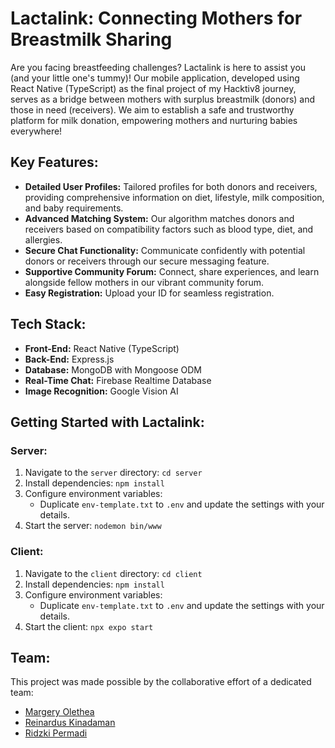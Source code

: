 # Lactalink: Connecting Mothers for Breastmilk Sharing

Are you facing breastfeeding challenges? Lactalink is here to assist you (and your little one's tummy)! Our mobile application, developed using React Native (TypeScript) as the final project of my Hacktiv8 journey, serves as a bridge between mothers with surplus breastmilk (donors) and those in need (receivers). We aim to establish a safe and trustworthy platform for milk donation, empowering mothers and nurturing babies everywhere!

## Key Features:
* **Detailed User Profiles:** Tailored profiles for both donors and receivers, providing comprehensive information on diet, lifestyle, milk composition, and baby requirements.
* **Advanced Matching System:** Our algorithm matches donors and receivers based on compatibility factors such as blood type, diet, and allergies.
* **Secure Chat Functionality:** Communicate confidently with potential donors or receivers through our secure messaging feature.
* **Supportive Community Forum:** Connect, share experiences, and learn alongside fellow mothers in our vibrant community forum.
* **Easy Registration:**  Upload your ID for seamless registration.

## Tech Stack:
* **Front-End:** React Native (TypeScript)
* **Back-End:** Express.js
* **Database:** MongoDB with Mongoose ODM
* **Real-Time Chat:** Firebase Realtime Database
* **Image Recognition:** Google Vision AI

## Getting Started with Lactalink:
### Server:
1. Navigate to the `server` directory: `cd server`
2. Install dependencies: `npm install`
3. Configure environment variables:
    * Duplicate `env-template.txt` to `.env` and update the settings with your details.
4. Start the server: `nodemon bin/www`

### Client:
1. Navigate to the `client` directory: `cd client`
2. Install dependencies: `npm install`
3. Configure environment variables:
    * Duplicate `env-template.txt` to `.env` and update the settings with your details.
4. Start the client: `npx expo start`

## Team:
This project was made possible by the collaborative effort of a dedicated team:
* [Margery Olethea](https://github.com/MargeryOlethea/)
* [Reinardus Kinadaman](https://github.com/reinardusk)
* [Ridzki Permadi](https://github.com/rizzdKy)
